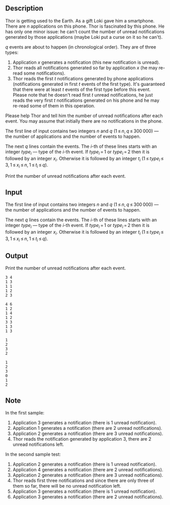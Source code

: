## Description

<div><p>Thor is getting used to the Earth. As a gift Loki gave him a smartphone. There are <span class="tex-span"><i>n</i></span> applications on this phone. Thor is fascinated by this phone. He has only one minor issue: he can't count the number of unread notifications generated by those applications (maybe Loki put a curse on it so he can't).</p><p><span class="tex-span"><i>q</i></span> events are about to happen (in chronological order). They are of three types:</p><ol> <li> Application <span class="tex-span"><i>x</i></span> generates a notification (this new notification is unread). </li><li> Thor reads all notifications generated so far by application <span class="tex-span"><i>x</i></span> (he may re-read some notifications). </li><li> Thor reads the first <span class="tex-span"><i>t</i></span> notifications generated by phone applications (notifications generated in first <span class="tex-span"><i>t</i></span> events of the first type). It's guaranteed that there were at least <span class="tex-span"><i>t</i></span> events of the first type before this event. Please note that he doesn't read first <span class="tex-span"><i>t</i></span> unread notifications, he just reads the very first <span class="tex-span"><i>t</i></span> notifications generated on his phone and he may re-read some of them in this operation. </li></ol><p>Please help Thor and tell him the number of unread notifications after each event. You may assume that initially there are no notifications in the phone.</p></div><div class="input-specification"><p>The first line of input contains two integers <span class="tex-span"><i>n</i></span> and <span class="tex-span"><i>q</i></span> (<span class="tex-span">1 ≤ <i>n</i>, <i>q</i> ≤ 300 000</span>)&nbsp;— the number of applications and the number of events to happen.</p><p>The next <span class="tex-span"><i>q</i></span> lines contain the events. The <span class="tex-span"><i>i</i></span>-th of these lines starts with an integer <span class="tex-span"><i>type</i><sub class="lower-index"><i>i</i></sub></span>&nbsp;— type of the <span class="tex-span"><i>i</i></span>-th event. If <span class="tex-span"><i>type</i><sub class="lower-index"><i>i</i></sub> = 1</span> or <span class="tex-span"><i>type</i><sub class="lower-index"><i>i</i></sub> = 2</span> then it is followed by an integer <span class="tex-span"><i>x</i><sub class="lower-index"><i>i</i></sub></span>. Otherwise it is followed by an integer <span class="tex-span"><i>t</i><sub class="lower-index"><i>i</i></sub></span> (<span class="tex-span">1 ≤ <i>type</i><sub class="lower-index"><i>i</i></sub> ≤ 3, 1 ≤ <i>x</i><sub class="lower-index"><i>i</i></sub> ≤ <i>n</i>, 1 ≤ <i>t</i><sub class="lower-index"><i>i</i></sub> ≤ <i>q</i></span>).</p></div><div class="output-specification"><p>Print the number of unread notifications after each event.</p></div>

## Input

<p>The first line of input contains two integers <span class="tex-span"><i>n</i></span> and <span class="tex-span"><i>q</i></span> (<span class="tex-span">1 ≤ <i>n</i>, <i>q</i> ≤ 300 000</span>)&nbsp;— the number of applications and the number of events to happen.</p><p>The next <span class="tex-span"><i>q</i></span> lines contain the events. The <span class="tex-span"><i>i</i></span>-th of these lines starts with an integer <span class="tex-span"><i>type</i><sub class="lower-index"><i>i</i></sub></span>&nbsp;— type of the <span class="tex-span"><i>i</i></span>-th event. If <span class="tex-span"><i>type</i><sub class="lower-index"><i>i</i></sub> = 1</span> or <span class="tex-span"><i>type</i><sub class="lower-index"><i>i</i></sub> = 2</span> then it is followed by an integer <span class="tex-span"><i>x</i><sub class="lower-index"><i>i</i></sub></span>. Otherwise it is followed by an integer <span class="tex-span"><i>t</i><sub class="lower-index"><i>i</i></sub></span> (<span class="tex-span">1 ≤ <i>type</i><sub class="lower-index"><i>i</i></sub> ≤ 3, 1 ≤ <i>x</i><sub class="lower-index"><i>i</i></sub> ≤ <i>n</i>, 1 ≤ <i>t</i><sub class="lower-index"><i>i</i></sub> ≤ <i>q</i></span>).</p>

## Output

<p>Print the number of unread notifications after each event.</p>





```input1
3 4
1 3
1 1
1 2
2 3

```




```input2
4 6
1 2
1 4
1 2
3 3
1 3
1 3

```




```output1
1
2
3
2

```




```output2
1
2
3
0
1
2

```



## Note

<p>In the first sample:</p><ol> <li> Application <span class="tex-span">3</span> generates a notification (there is <span class="tex-span">1</span> unread notification). </li><li> Application <span class="tex-span">1</span> generates a notification (there are <span class="tex-span">2</span> unread notifications). </li><li> Application <span class="tex-span">2</span> generates a notification (there are <span class="tex-span">3</span> unread notifications). </li><li> Thor reads the notification generated by application <span class="tex-span">3</span>, there are <span class="tex-span">2</span> unread notifications left. </li></ol><p>In the second sample test:</p><ol> <li> Application <span class="tex-span">2</span> generates a notification (there is <span class="tex-span">1</span> unread notification). </li><li> Application <span class="tex-span">4</span> generates a notification (there are <span class="tex-span">2</span> unread notifications). </li><li> Application <span class="tex-span">2</span> generates a notification (there are <span class="tex-span">3</span> unread notifications). </li><li> Thor reads first three notifications and since there are only three of them so far, there will be no unread notification left. </li><li> Application <span class="tex-span">3</span> generates a notification (there is <span class="tex-span">1</span> unread notification). </li><li> Application <span class="tex-span">3</span> generates a notification (there are <span class="tex-span">2</span> unread notifications). </li></ol>

